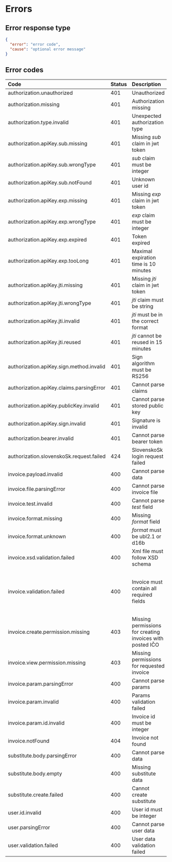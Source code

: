 # Errors

## Error response type 

```json
{
  "error": "error code",
  "cause": "optional error message"
}
```

## Error codes

| Code | Status | Description | Cause |
| :--- | :----- | :---------- | :---- |
| authorization.unauthorized | 401 | Unauthorized | |
| authorization.missing | 401 | Authorization missing | |
| authorization.type.invalid | 401 | Unexpected authorization type | |
| authorization.apiKey.sub.missing | 401 | Missing *sub* claim in jwt token | |
| authorization.apiKey.sub.wrongType | 401 | *sub* claim must be integer | |
| authorization.apiKey.sub.notFound | 401 | Unknown user id | |
| authorization.apiKey.exp.missing | 401 | Missing *exp* claim in jwt token | |
| authorization.apiKey.exp.wrongType | 401 | *exp* claim must be integer | |
| authorization.apiKey.exp.expired | 401 | Token expired | |
| authorization.apiKey.exp.tooLong | 401 | Maximal expiration time is 10 minutes | |
| authorization.apiKey.jti.missing | 401 | Missing *jti* claim in jwt token | |
| authorization.apiKey.jti.wrongType | 401 | *jti* claim must be string | |
| authorization.apiKey.jti.invalid | 401 | *jti* must be in the correct format |  |
| authorization.apiKey.jti.reused | 401 | *jti* cannot be reused in 15 minutes | |
| authorization.apiKey.sign.method.invalid | 401 | Sign algorithm must be RS256 | |
| authorization.apiKey.claims.parsingError | 401 | Cannot parse claims | |
| authorization.apiKey.publicKey.invalid | 401 | Cannot parse stored public key |  |
| authorization.apiKey.sign.invalid | 401 | Signature is invalid | |
| authorization.bearer.invalid | 401 | Cannot parse bearer token | |
| authorization.slovenskoSk.request.failed | 424 | SlovenskoSk login request failed | |
| invoice.payload.invalid | 400 | Cannot parse data | Error message |
| invoice.file.parsingError | 400 | Cannot parse invoice file | Error message |
| invoice.test.invalid | 400 | Cannot parse *test* field | Error message |
| invoice.format.missing | 400 | Missing *format* field | |
| invoice.format.unknown | 400 | *format* must be ubl2.1 or d16b | |
| invoice.xsd.validation.failed | 400 | Xml file must follow XSD schema | Error message |
| invoice.validation.failed | 400 | Invoice must contain all required fields | Comma separated error codes from [Validation errors](validations.md) |
| invoice.create.permission.missing | 403 | Missing permissions for creating invoices with posted IČO | |
| invoice.view.permission.missing | 403 | Missing permissions for requested invoice | |
| invoice.param.parsingError | 400 | Cannot parse params | Error message |
| invoice.param.invalid | 400 | Params validation failed | Error message |
| invoice.param.id.invalid | 400 | Invoice id must be integer | Error message |
| invoice.notFound | 404 | Invoice not found | |
| substitute.body.parsingError | 400 | Cannot parse data | Error message |
| substitute.body.empty | 400 | Missing substitute data | |
| substitute.create.failed | 400 | Cannot create substitute | Error message |
| user.id.invalid | 400 | User id must be integer | Error message |
| user.parsingError | 400 | Cannot parse user data | Error message |
| user.validation.failed | 400 | User data validation failed | Error message |

